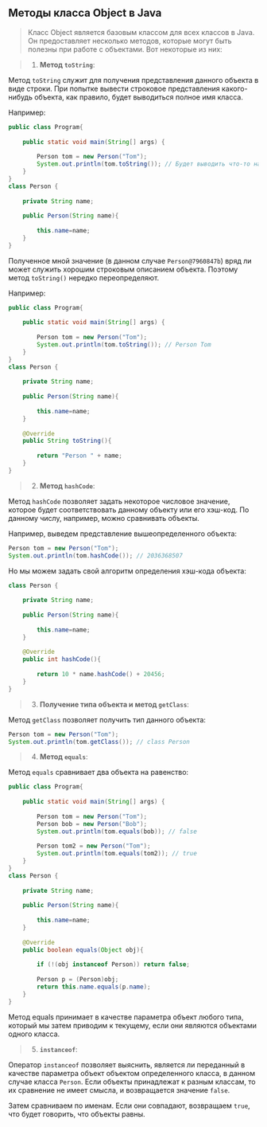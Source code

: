 ## Методы класса Object в Java

> Класс Object является базовым классом для всех классов в Java. Он предоставляет несколько методов, которые могут быть полезны при работе с объектами. Вот некоторые из них:

> 1. **Метод `toString`**:

Метод `toString` служит для получения представления данного объекта в виде строки. При попытке вывести строковое представления какого-нибудь объекта, как правило, будет выводиться полное имя класса. 

Например:

```java
public class Program{
      
    public static void main(String[] args) {
             
        Person tom = new Person("Tom");
        System.out.println(tom.toString()); // Будет выводить что-то наподобие Person@7960847b
    }
}
class Person {
     
    private String name;
     
    public Person(String name){
     
        this.name=name;
    }
}
```

Полученное мной значение (в данном случае `Person@7960847b`) вряд ли может служить хорошим строковым описанием объекта. Поэтому метод `toString()` нередко переопределяют. 

Например:

```java
public class Program{
      
    public static void main(String[] args) {
             
        Person tom = new Person("Tom");
        System.out.println(tom.toString()); // Person Tom
    }
}
class Person {
     
    private String name;
    
    public Person(String name){
     
        this.name=name;
    }
     
    @Override
    public String toString(){
          
        return "Person " + name;
    }
}
```

> 2. **Метод `hashCode`**:

Метод `hashCode` позволяет задать некоторое числовое значение, которое будет соответствовать данному объекту или его хэш-код. По данному числу, например, можно сравнивать объекты.

Например, выведем представление вышеопределенного объекта:

```java
Person tom = new Person("Tom");
System.out.println(tom.hashCode()); // 2036368507
```
Но мы можем задать свой алгоритм определения хэш-кода объекта:
```java
class Person {
     
    private String name;
    
    public Person(String name){
     
        this.name=name;
    }
     
    @Override
    public int hashCode(){
 
        return 10 * name.hashCode() + 20456;
    }
}
```
> 3. **Получение типа объекта и метод `getClass`**:

Метод `getClass` позволяет получить тип данного объекта:

```java
Person tom = new Person("Tom");
System.out.println(tom.getClass()); // class Person
```

> 4. **Метод `equals`**:

Метод `equals` сравнивает два объекта на равенство:

```java
public class Program{
      
    public static void main(String[] args) {
             
        Person tom = new Person("Tom");
        Person bob = new Person("Bob");
        System.out.println(tom.equals(bob)); // false
         
        Person tom2 = new Person("Tom");
        System.out.println(tom.equals(tom2)); // true
    }
}
class Person {
     
    private String name;
     
    public Person(String name){
     
        this.name=name;
    }
     
    @Override
    public boolean equals(Object obj){
         
        if (!(obj instanceof Person)) return false;
 
        Person p = (Person)obj;
        return this.name.equals(p.name);
    }
}
```
Метод equals принимает в качестве параметра объект любого типа, который мы затем приводим к текущему, если они являются объектами одного класса.
> 5. **`instanceof`**:

Оператор `instanceof` позволяет выяснить, является ли переданный в качестве параметра объект объектом определенного класса, в данном случае класса `Person`. Если объекты принадлежат к разным классам, то их сравнение не имеет смысла, и возвращается значение `false`.

Затем сравниваем по именам. Если они совпадают, возвращаем `true`, что будет говорить, что объекты равны.